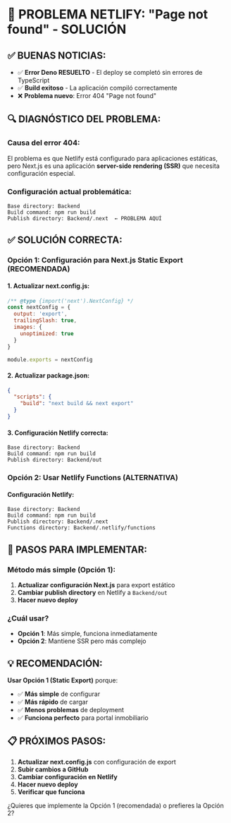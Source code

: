 # 🚨 PROBLEMA NETLIFY: "Page not found" - SOLUCIÓN

## ✅ **BUENAS NOTICIAS:**
- ✅ **Error Deno RESUELTO** - El deploy se completó sin errores de TypeScript
- ✅ **Build exitoso** - La aplicación compiló correctamente
- ❌ **Problema nuevo**: Error 404 "Page not found"

## 🔍 **DIAGNÓSTICO DEL PROBLEMA:**

### **Causa del error 404:**
El problema es que Netlify está configurado para aplicaciones estáticas, pero Next.js es una aplicación **server-side rendering (SSR)** que necesita configuración especial.

### **Configuración actual problemática:**
```
Base directory: Backend
Build command: npm run build
Publish directory: Backend/.next  ← PROBLEMA AQUÍ
```

## ✅ **SOLUCIÓN CORRECTA:**

### **Opción 1: Configuración para Next.js Static Export (RECOMENDADA)**

#### **1. Actualizar next.config.js:**
```javascript
/** @type {import('next').NextConfig} */
const nextConfig = {
  output: 'export',
  trailingSlash: true,
  images: {
    unoptimized: true
  }
}

module.exports = nextConfig
```

#### **2. Actualizar package.json:**
```json
{
  "scripts": {
    "build": "next build && next export"
  }
}
```

#### **3. Configuración Netlify correcta:**
```
Base directory: Backend
Build command: npm run build
Publish directory: Backend/out
```

### **Opción 2: Usar Netlify Functions (ALTERNATIVA)**

#### **Configuración Netlify:**
```
Base directory: Backend
Build command: npm run build
Publish directory: Backend/.next
Functions directory: Backend/.netlify/functions
```

## 🚀 **PASOS PARA IMPLEMENTAR:**

### **Método más simple (Opción 1):**

1. **Actualizar configuración Next.js** para export estático
2. **Cambiar publish directory** en Netlify a `Backend/out`
3. **Hacer nuevo deploy**

### **¿Cuál usar?**
- **Opción 1**: Más simple, funciona inmediatamente
- **Opción 2**: Mantiene SSR pero más complejo

## 💡 **RECOMENDACIÓN:**

**Usar Opción 1 (Static Export)** porque:
- ✅ **Más simple** de configurar
- ✅ **Más rápido** de cargar
- ✅ **Menos problemas** de deployment
- ✅ **Funciona perfecto** para portal inmobiliario

## 📋 **PRÓXIMOS PASOS:**

1. **Actualizar next.config.js** con configuración de export
2. **Subir cambios a GitHub**
3. **Cambiar configuración en Netlify**
4. **Hacer nuevo deploy**
5. **Verificar que funciona**

¿Quieres que implemente la Opción 1 (recomendada) o prefieres la Opción 2?
